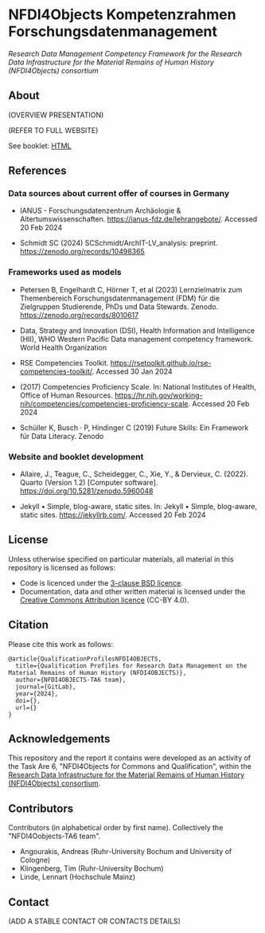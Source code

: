 # NFDI4Objects Kompetenzrahmen Forschungsdatenmanagement

*Research Data Management Competency Framework for the Research Data Infrastructure for the Material Remains of Human History (NFDI4Objects) consortium*

## About

(OVERVIEW PRESENTATION)

(REFER TO FULL WEBSITE)

See booklet: [HTML](https://competence-framework-n4o-7c7c64d0bbb35694ddaddfe5275cdcd10ea892.pages.gitlab.rlp.net/)

## References

### Data sources about current offer of courses in Germany

- IANUS - Forschungsdatenzentrum Archäologie & Altertumswissenschaften. https://ianus-fdz.de/lehrangebote/. Accessed 20 Feb 2024

- Schmidt SC (2024) SCSchmidt/ArchIT-LV_analysis: preprint. https://zenodo.org/records/10498365

### Frameworks used as models

- Petersen B, Engelhardt C, Hörner T, et al (2023) Lernzielmatrix zum Themenbereich Forschungsdatenmanagement (FDM) für die Zielgruppen Studierende, PhDs und Data Stewards. Zenodo. https://zenodo.org/records/8010617

- Data, Strategy and Innovation (DSI), Health Information and Intelligence (HII), WHO Western Pacific Data management competency framework. World Health Organization

- RSE Competencies Toolkit. https://rsetoolkit.github.io/rse-competencies-toolkit/. Accessed 30 Jan 2024

- (2017) Competencies Proficiency Scale. In: National Institutes of Health, Office of Human Resources. https://hr.nih.gov/working-nih/competencies/competencies-proficiency-scale. Accessed 20 Feb 2024

- Schüller K, Busch · P, Hindinger C (2019) Future Skills: Ein Framework für Data Literacy. Zenodo

### Website and booklet development

- Allaire, J., Teague, C., Scheidegger, C., Xie, Y., & Dervieux, C. (2022). Quarto (Version 1.2) [Computer software]. https://doi.org/10.5281/zenodo.5960048

- Jekyll • Simple, blog-aware, static sites. In: Jekyll • Simple, blog-aware, static sites. https://jekyllrb.com/. Accessed 20 Feb 2024

## License

Unless otherwise specified on particular materials, all material in this repository is licensed as follows:

- Code is licenced under the [3-clause BSD licence](https://opensource.org/license/bsd-3-clause/).
- Documentation, data and other written material is licensed under the [Creative Commons Attribution licence](https://creativecommons.org/licenses/by/4.0/) (CC-BY 4.0).

## Citation

Please cite this work as follows:

```{bibtex}
@article{QualificationProfilesNFDI4OBJECTS,
  title={Qualification Profiles for Research Data Management on the Material Remains of Human History (NFDI4OBJECTS)},
  author={NFDI4OBJECTS-TA6 team},
  journal={GitLab},
  year={2024},
  doi={},
  url={}
}
```

## Acknowledgements

This repository and the report it contains were developed as an activity of the Task Are 6, "NFDI4Objects for Commons and Qualification", within the [Research Data Infrastructure for the Material Remains of Human History (NFDI4Objects) consortium](https://www.nfdi4objects.net/).

## Contributors

Contributors (in alphabetical order by first name). Collectively the "NFDI4Oobjects-TA6 team".

- Angourakis, Andreas (Ruhr-University Bochum and University of Cologne)
- Klingenberg, Tim (Ruhr-University Bochum)
- Linde, Lennart (Hochschule Mainz)

## Contact

(ADD A STABLE CONTACT OR CONTACTS DETAILS)
